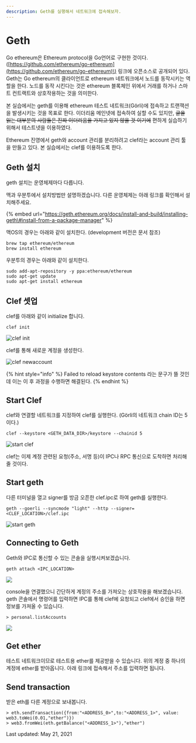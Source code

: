 ```yaml
---
description: Geth를 실행해서 네트워크에 접속해보자.
---
```


# Geth

Go ethereum은 Ethereum protocol을 Go언어로 구현한 것이다. \([https://github.com/ethereum/go-ethereum](https://github.com/ethereum/go-ethereum)\) 링크에 오픈소스로 공개되어 있다. Geth는 Go ethereum의 클라이언트로 ethereum 네트워크에서 노드를 동작시키는 역할을 한다. 노드를 동작 시킨다는 것은 ethereum 블록체인 위에서 거래를 하거나 스마트 컨트랙트와 상호작용하는 것을 의미한다.

본 실습에서는 geth를 이용해 ethereum 테스트 네트워크\(Görli\)에 접속하고 트랜잭션을 발생시키는 것을 목표로 한다. 이더리움 메인넷에 접속하여 실할 수도 있지만, ~~글을 읽는 대부분의 사람들은 진짜 이더리움을 가지고 있지 않을 것 이기에~~  편하게 실습하기 위해서 테스트넷을 이용하였다.

Ethereum 진영에서 geth와 account 관리를 분리하려고 clef라는 account 관리 툴을 만들고 있다. 본 실습에서는 clef를 이용하도록 한다.

## Geth 설치

geth 설치는 운영체제마다 다릅니다. 

맥과 우분투에서 설치방법만 설명하겠습니다. 다른 운영체제는 아래 링크를 확인해서 설치해주세요.

{% embed url="https://geth.ethereum.org/docs/install-and-build/installing-geth\#install-from-a-package-manager" %}

맥OS의 경우는 아래와 같이 설치한다. \(development 버전은 문서 참조\)

```text
brew tap ethereum/ethereum
brew install ethereum
```

우분투의 경우는 아래와 같이 설치한다.

```text
sudo add-apt-repository -y ppa:ethereum/ethereum
sudo apt-get update
sudo apt-get install ethereum
```

## Clef 셋업

clef를 아래와 같이 initialize 합니다. 

```text
clef init
```

![clef init](../.gitbook/assets/clefinit.gif)

clef를 통해 새로운 계정을 생성한다.

![clef newaccount](../.gitbook/assets/newaccount.gif)

{% hint style="info" %}
Failed to reload keystore contents 라는 문구가 뜰 것인데 이는 이 후 과정을 수행하면 해결된다.
{% endhint %}

## Start Clef

clef와 연결할 네트워크를 지정하여 clef를 실행한다. \(Görli의 네트워크 chain ID는 5이다.\)

```text
clef --keystore <GETH_DATA_DIR>/keystore --chainid 5
```

![start clef](../.gitbook/assets/startclef.gif)

clef는 이제 계정 관련된 요청\(주소, 서명 등\)이 IPC나 RPC 통신으로 도착하면 처리해줄 것이다. 

## Start geth

다른 터미널을 열고 signer를 방금 오픈한 clef.ipc로 하여 geth를 실행한다.

```text
geth --goerli --syncmode "light" --http --signer=<CLEF_LOCATION>/clef.ipc
```

![start geth](../.gitbook/assets/startgeth.gif)

## Connecting to Geth

Geth와 IPC로 통신할 수 있는 콘솔을 실행시켜보겠습니다.

```text
geth attach <IPC_LOCATION>
```

![](../.gitbook/assets/gethattach.gif)

 console을 연결했으니 간단하게 계정의 주소를 가져오는 상호작용을 해보겠습니다. geth 콘솔에서 명령어를 입력하면 IPC를 통해 clef에 요청되고 clef에서 승인을 하면 정보를 가져올 수 있습니다.

```text
> personal.listAccounts
```

![](../.gitbook/assets/personal.gif)

## Get ether

테스트 네트워크이므로 테스트용 ether를 제공받을 수 있습니다. 위의 계정 중 하나의 계정에 ether를 받아옵니다. 아래 링크에 접속해서 주소를 입력하면 됩니다. 

## Send transaction

받은 eth를 다른 계정으로 보내봅니다.

```text
> eth.sendTransaction({from:"<ADDRESS_0>",to:"<ADDRESS_1>", value: web3.toWei(0.01,"ether")})
> web3.fromWei(eth.getBalance("<ADDRESS_1>"),"ether")
```



Last updated: May 21, 2021

